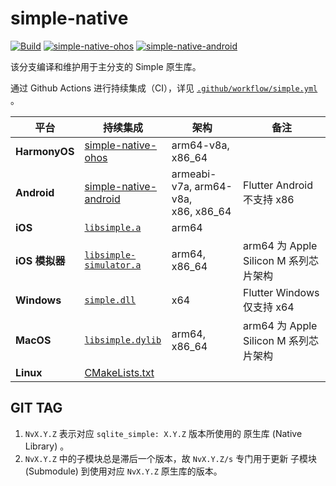 # simple-native

[![Build](https://img.shields.io/github/actions/workflow/status/SageMik/sqlite3_simple/simple.yml?branch=simple-native&style=for-the-badge&logo=github)](https://github.com/SageMik/sqlite3_simple/actions)
[![simple-native-ohos](https://img.shields.io/badge/v1.0.2-007ec6?label=simple-native-ohos&style=for-the-badge&logo=harmonyos)](https://ohpm.openharmony.cn/#/cn/detail/simple-native-ohos)
[![simple-native-android](https://img.shields.io/maven-central/v/io.github.sagemik/simple-native-android?label=simple-native-android&style=for-the-badge&logo=android&logoColor=white)](https://central.sonatype.com/artifact/io.github.sagemik/simple-native-android)

该分支编译和维护用于主分支的 Simple 原生库。

通过 Github Actions 进行持续集成（CI），详见 [`.github/workflow/simple.yml`](.github/workflows/simple.yml) 。

| 平台            | 持续集成                                                                                                          | 架构                                       | 备注                             |
|---------------|---------------------------------------------------------------------------------------------------------------|------------------------------------------|--------------------------------|
| **HarmonyOS** | [simple-native-ohos](https://github.com/SageMik/simple-ohos/tree/main/simple_native_ohos)                     | arm64-v8a, x86_64                        |                                |
| **Android**   | [simple-native-android](https://github.com/SageMik/simple-native-android)                                     | armeabi-v7a, arm64-v8a,<br />x86, x86_64 | Flutter Android 不支持 x86        |
| **iOS**       | [`libsimple.a`](https://github.com/SageMik/sqlite3_simple/blob/master/darwin/libsimple.a)                     | arm64                                    |                                |
| **iOS 模拟器**   | [`libsimple-simulator.a`](https://github.com/SageMik/sqlite3_simple/blob/master/darwin/libsimple-simulator.a) | arm64, x86_64                            | arm64 为 Apple Silicon M 系列芯片架构 |
| **Windows**   | [`simple.dll`](https://github.com/SageMik/sqlite3_simple/blob/master/windows/simple.dll)                      | x64                                      | Flutter Windows 仅支持 x64        |
| **MacOS**     | [`libsimple.dylib`](https://github.com/SageMik/sqlite3_simple/blob/master/darwin/libsimple.dylib)             | arm64, x86_64                            | arm64 为 Apple Silicon M 系列芯片架构 |
| **Linux**     | [CMakeLists.txt](https://github.com/SageMik/sqlite3_simple/blob/master/linux/CMakeLists.txt)                  |                                          |                                |

## GIT TAG
1. `NvX.Y.Z` 表示对应 `sqlite_simple: X.Y.Z` 版本所使用的 原生库 (Native Library) 。
2. `NvX.Y.Z` 中的子模块总是滞后一个版本，故 `NvX.Y.Z/s` 专门用于更新 子模块 (Submodule) 到使用对应 `NvX.Y.Z` 原生库的版本。
